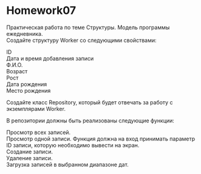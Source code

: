 # Homework07
Практическая работа по теме Структуры. Модель программы ежедневника.
<br>Создайте структуру Worker со следующими свойствами:

ID
<br>Дата и время добавления записи
<br>Ф.И.О.
<br>Возраст
<br>Рост
<br>Дата рождения
<br>Место рождения

Создайте класс Repository, который будет отвечать за работу с экземплярами Worker.

В репозитории должны быть реализованы следующие функции:

Просмотр всех записей.
<br>Просмотр одной записи. Функция должна на вход принимать параметр ID записи, которую необходимо вывести на экран. 
<br>Создание записи.
<br>Удаление записи.
<br>Загрузка записей в выбранном диапазоне дат.
